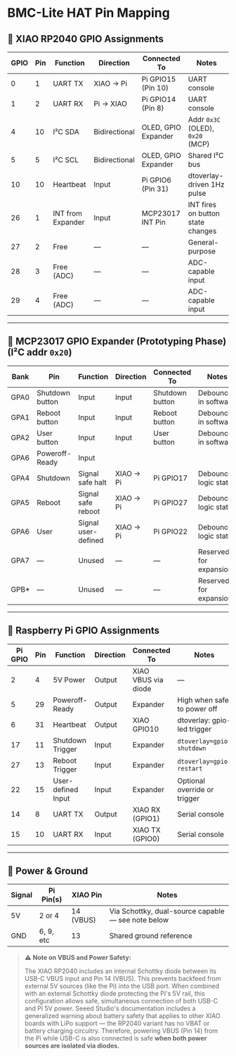 # BMC-Lite HAT Pin Mapping

## 🔌 XIAO RP2040 GPIO Assignments

| GPIO | Pin | Function           | Direction     | Connected To         | Notes                              |
|------|-----|--------------------|---------------|----------------------|------------------------------------|
| 0    | 1   | UART TX            | XIAO → Pi     | Pi GPIO15 (Pin 10)   | UART console                       |
| 1    | 2   | UART RX            | Pi → XIAO     | Pi GPIO14 (Pin 8)    | UART console                       |
| 4    | 10  | I²C SDA            | Bidirectional | OLED, GPIO Expander  | Addr `0x3C` (OLED), `0x20` (MCP)   |
| 5    | 5   | I²C SCL            | Bidirectional | OLED, GPIO Expander  | Shared I²C bus                     |
| 10   | 10  | Heartbeat          | Input         | Pi GPIO6 (Pin 31)    | dtoverlay-driven 1Hz pulse         |
| 26   | 1   | INT from Expander  | Input         | MCP23017 INT Pin     | INT fires on button state changes  |
| 27   | 2   | Free               | —             | —                    | General-purpose                    |
| 28   | 3   | Free (ADC)         | —             | —                    | ADC-capable input                  |
| 29   | 4   | Free (ADC)         | —             | —                    | ADC-capable input                  |

---

## 🔌 MCP23017 GPIO Expander (Prototyping Phase) (I²C addr `0x20`)

| Bank  | Pin             | Function             | Direction | Connected To    | Notes                  |
|-------|-----------------|----------------------|-----------|-----------------|------------------------|
| GPA0  | Shutdown button | Input                | Input     | Shutdown button | Debounced in software  |
| GPA1  | Reboot button   | Input                | Input     | Reboot button   | Debounced in software  |
| GPA2  | User button     | Input                | Input     | User button     | Debounced in software  |
| GPA6  | Poweroff-Ready  | Input                |           |                 |                        |
| GPA4  | Shutdown        | Signal safe halt     | XIAO → Pi | Pi GPIO17       | Debounced logic state  |
| GPA5  | Reboot          | Signal safe reboot   | XIAO → Pi | Pi GPIO27       | Debounced logic state  |
| GPA6  | User            | Signal user-defined  | XIAO → Pi | Pi GPIO22       | Debounced logic state  |
| GPA7  | —               | Unused               | —         | —               | Reserved for expansion |
| GPB*  | —               | Unused               | —         | —               | Reserved for expansion |

---

## 🔌 Raspberry Pi GPIO Assignments

| Pi GPIO | Pin | Function           | Direction   | Connected To        | Notes                           |
|---------|-----|--------------------|-------------|---------------------|---------------------------------|
| 2       | 4   | 5V Power           | Output      | XIAO VBUS via diode | —                               |
| 5       | 29  | Poweroff-Ready     | Output      | Expander            | High when safe to power off     |
| 6       | 31  | Heartbeat          | Output      | XIAO GPIO10         | dtoverlay: gpio-led trigger     |
| 17      | 11  | Shutdown Trigger   | Input       | Expander            | `dtoverlay=gpio-shutdown`       |
| 27      | 13  | Reboot Trigger     | Input       | Expander            | `dtoverlay=gpio-restart`        |
| 22      | 15  | User-defined Input | Input       | Expander            | Optional override or trigger    |
| 14      | 8   | UART TX            | Output      | XIAO RX (GPIO1)     | Serial console                  |
| 15      | 10  | UART RX            | Input       | XIAO TX (GPIO0)     | Serial console                  |

---

## 🔋 Power & Ground

| Signal | Pi Pin(s) | XIAO Pin | Notes                         |
|--------|-----------|----------|-------------------------------|
| 5V     | 2 or 4    | 14 (VBUS) | Via Schottky, dual-source capable — see note below |
| GND    | 6, 9, etc | 13       | Shared ground reference        |

> ⚠️ **Note on VBUS and Power Safety:**
>
> The XIAO RP2040 includes an internal Schottky diode between its USB-C VBUS input and Pin 14 (VBUS). This prevents backfeed from external 5V sources (like the Pi) into the USB port. When combined with an external Schottky diode protecting the Pi's 5V rail, this configuration allows safe, simultaneous connection of both USB-C and Pi 5V power. Seeed Studio's documentation includes a generalized warning about battery safety that applies to other XIAO boards with LiPo support — the RP2040 variant has no VBAT or battery charging circuitry. Therefore, powering VBUS (Pin 14) from the Pi while USB-C is also connected is safe **when both power sources are isolated via diodes.**

